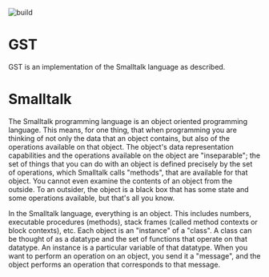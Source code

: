 ![build](https://github.com/GwenaelCasaccio/smalltalk/actions/workflows/smalltalk.yml/badge.svg)

# GST

GST is an implementation of the Smalltalk language as described. 

# Smalltalk
The Smalltalk programming language is an object oriented
programming language.  This means, for one thing, that when
programming you are thinking of not only the data that an object
contains, but also of the operations available on that object.  The
object's data representation capabilities and the operations available
on the object are "inseparable"; the set of things that you can do
with an object is defined precisely by the set of operations, which
Smalltalk calls "methods", that are available for that object.  You
cannot even examine the contents of an object from the outside.  To an
outsider, the object is a black box that has some state and some
operations available, but that's all you know.

In the Smalltalk language, everything is an object.  This includes
numbers, executable procedures (methods), stack frames (called method
contexts or block contexts), etc.  Each object is an "instance" of a
"class".  A class can be thought of as a datatype and the set of
functions that operate on that datatype.  An instance is a particular
variable of that datatype. When you want to perform an operation on an
object, you send it a "message", and the object performs an operation
that corresponds to that message.


